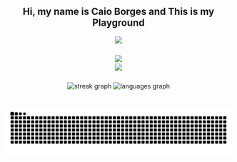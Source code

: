 <h2 align="center">Hi, my name is Caio Borges and This is my Playground</h2>

<div align="center">
  <img height="150" src="https://i.giphy.com/media/v1.Y2lkPTc5MGI3NjExOGtvN3YzM3F6YW51ZzRkbnkzcjFqODllODR1djkxY3pqM3Vnd3lhdiZlcD12MV9pbnRlcm5hbF9naWZfYnlfaWQmY3Q9Zw/13vUilgTzVIGQM/giphy.gif">
</div>

####

###

<div align="center">
    <img src="https://skillicons.dev/icons?i=php,laravel,linux,html,css,tailwind,github,git,javascript" /><br>
    <img src="https://skillicons.dev/icons?i=mysql,npm,phpstorm,postgres,ubuntu,docker" /><br>
</div>
    
###

<div align="center">
  <img src="https://streak-stats.demolab.com?user=bor-ges&locale=pt-br&mode=daily&theme=react&hide_border=true&border_radius=5&date_format=j%20M%5B%20Y%5D" height="150" alt="streak graph"/>
  <img src="https://github-readme-stats.vercel.app/api/top-langs?username=bor-ges&locale=pt-br&hide_title=false&layout=compact&card_width=320&langs_count=5&theme=react&hide_border=true" height="150" alt="languages graph"/>
</div>

###

<br clear="both">

<div align="center">
    <img src="https://raw.githubusercontent.com/bor-ges/bor-ges/output/snake.svg" alt="Snake animation" />
</div>
